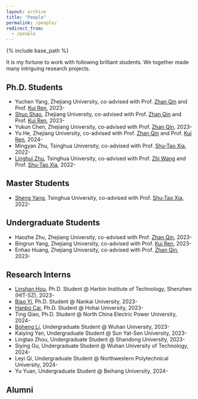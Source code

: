 ```yaml
---
layout: archive
title: "People"
permalink: /people/
redirect_from:
  - /people
---
```


{% include base_path %}

It is my fortune to work with following brilliant students. We together made many intriguing research projects.


## Ph.D. Students
- Yuchen Yang, Zhejiang University, co-advised with Prof. [Zhan Qin](https://scholar.google.fr/citations?user=5fa4lOQAAAAJ&hl=zh-CN) and Prof. [Kui Ren](https://scholar.google.fr/citations?user=uuQA_rcAAAAJ&hl=zh-CN), 2023-
- [Shuo Shao](https://shaoshuo-ss.github.io/), Zhejiang University, co-advised with Prof. [Zhan Qin](https://scholar.google.fr/citations?user=5fa4lOQAAAAJ&hl=zh-CN) and Prof. [Kui Ren](https://scholar.google.fr/citations?user=uuQA_rcAAAAJ&hl=zh-CN), 2023-
- Yukun Chen, Zhejiang University, co-advised with Prof. [Zhan Qin](https://scholar.google.fr/citations?user=5fa4lOQAAAAJ&hl=zh-CN), 2023-
- Yu He, Zhejiang University, co-advised with Prof. [Zhan Qin](https://scholar.google.fr/citations?user=5fa4lOQAAAAJ&hl=zh-CN) and Prof. [Kui Ren](https://scholar.google.fr/citations?user=uuQA_rcAAAAJ&hl=zh-CN), 2024-
- Mingyan Zhu, Tsinghua University, co-advised with Prof. [Shu-Tao Xia](https://www.sigs.tsinghua.edu.cn/xst/main.htm), 2022-
- [Linghui Zhu](https://scholar.google.com.hk/citations?user=mLzDZRoAAAAJ&hl=zh-CN), Tsinghua University, co-advised with Prof. [Zhi Wang](http://zwang.inflexionlab.org/) and Prof. [Shu-Tao Xia](https://www.sigs.tsinghua.edu.cn/xst/main.htm), 2022-


## Master Students
- [Sheng Yang](https://scholar.google.fr/citations?hl=en&user=HZdisxYAAAAJ), Tsinghua University, co-advised with Prof. [Shu-Tao Xia](https://www.sigs.tsinghua.edu.cn/xst/main.htm), 2022-


## Undergraduate Students
- Haozhe Zhu, Zhejiang University, co-advised with Prof. [Zhan Qin](https://scholar.google.fr/citations?user=5fa4lOQAAAAJ&hl=zh-CN), 2023-
- Bingrun Yang, Zhejiang University, co-advised with Prof. [Kui Ren](https://scholar.google.fr/citations?user=uuQA_rcAAAAJ&hl=zh-CN), 2023-
- Enhao Huang, Zhejiang University, co-advised with Prof. [Zhan Qin](https://scholar.google.fr/citations?user=5fa4lOQAAAAJ&hl=zh-CN), 2023-



## Research Interns
- [Linshan Hou](https://scholar.google.fr/citations?user=uHVNhf8AAAAJ&hl=en&oi=ao), Ph.D. Student @ Harbin Institute of Technology, Shenzhen (HIT-SZ), 2023-
- [Biao Yi](https://scholar.google.fr/citations?user=qU8fx8IAAAAJ&hl=en&oi=ao), Ph.D. Student @ Nankai University, 2023-
- [Hanbo Cai](https://scholar.google.fr/citations?user=p-zHfmsAAAAJ&hl=en&oi=ao), Ph.D. Student @ Hohai University, 2023-  
- Ting Qiao, Ph.D. Student @ North China Electric Power University, 2024-
- [Boheng Li](https://antigonerandy.github.io/), Undergraduate Student @ Wuhan University, 2023-
- Kaiying Yan, Undergraduate Student @ Sun Yat-Sen University, 2023-
- Lingtao Zhou, Undergraduate Student @ Shandong University, 2023-
- Siying Gu, Undergraduate Student @ Wuhan University of Technology, 2024-
- Leyi Qi, Undergraduate Student @ Northwestern Polytechnical University, 2024-
- Yu Yuan, Undergraduate Student @ Beihang University, 2024-


## Alumni

